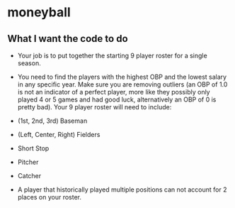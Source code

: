 # moneyball

## What I want the code to do
- Your job is to put together the starting 9 player roster for a single season.

- You need to find the players with the highest OBP and the lowest salary in any specific year. Make sure you are removing outliers (an OBP of 1.0 is not an indicator of a perfect player, more like they possibly only played 4 or 5 games and had good luck, alternatively an OBP of 0 is pretty bad). Your 9 player roster will need to include:

- (1st, 2nd, 3rd) Baseman
- (Left, Center, Right) Fielders
- Short Stop
- Pitcher
- Catcher

- A player that historically played multiple positions can not account for 2 places on your roster.
